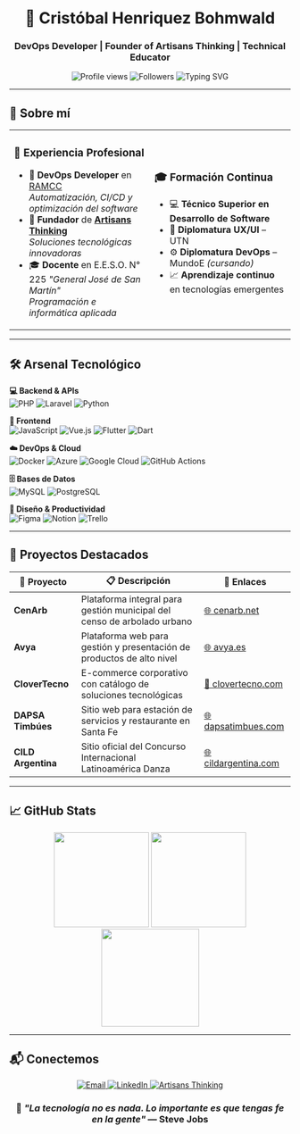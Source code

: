 <div align="center">

# 👋 Cristóbal Henriquez Bohmwald
### DevOps Developer | Founder of Artisans Thinking | Technical Educator

<!-- Badges dinámicos -->
<img src="https://komarev.com/ghpvc/?username=CristobalHenriquez&style=for-the-badge&color=0891b2&labelColor=1c1917" alt="Profile views" />
<img src="https://img.shields.io/github/followers/CristobalHenriquez?style=for-the-badge&color=0891b2&labelColor=1c1917" alt="Followers" />

<!-- Texto animado -->
<img src="https://readme-typing-svg.demolab.com?font=Fira+Code&pause=1000&color=00D1A0&center=true&vCenter=true&width=640&lines=DevOps+Developer;Founder+of+Artisans+Thinking;Technical+Educator;Full+Stack+Developer" alt="Typing SVG" />

</div>

---

## 🚀 Sobre mí

<table>
<tr>
<td width="50%">

### 💼 Experiencia Profesional
- 🏢 **DevOps Developer** en [RAMCC](https://ramcc.net)  
  *Automatización, CI/CD y optimización del software*
- 🚀 **Fundador** de [**Artisans Thinking**](http://artisansthinking.com)  
  *Soluciones tecnológicas innovadoras*
- 🎓 **Docente** en E.E.S.O. N° 225 *"General José de San Martín"*  
  *Programación e informática aplicada*

</td>
<td width="50%">

### 🎓 Formación Continua
- 💻 **Técnico Superior en Desarrollo de Software**
- 🎨 **Diplomatura UX/UI** – UTN
- ⚙️ **Diplomatura DevOps** – MundoE *(cursando)*
- 📈 **Aprendizaje continuo** en tecnologías emergentes

</td>
</tr>
</table>

---

## 🛠️ Arsenal Tecnológico

**💻 Backend & APIs**  
![PHP](https://img.shields.io/badge/PHP-777BB4?style=flat-square&logo=php&logoColor=white)
![Laravel](https://img.shields.io/badge/Laravel-FF2D20?style=flat-square&logo=laravel&logoColor=white)
![Python](https://img.shields.io/badge/Python-3776AB?style=flat-square&logo=python&logoColor=white)

**🎨 Frontend**  
![JavaScript](https://img.shields.io/badge/JavaScript-F7DF1E?style=flat-square&logo=javascript&logoColor=black)
![Vue.js](https://img.shields.io/badge/Vue.js-4FC08D?style=flat-square&logo=vuedotjs&logoColor=white)
![Flutter](https://img.shields.io/badge/Flutter-02569B?style=flat-square&logo=flutter&logoColor=white)
![Dart](https://img.shields.io/badge/Dart-0175C2?style=flat-square&logo=dart&logoColor=white)

**☁️ DevOps & Cloud**  
![Docker](https://img.shields.io/badge/Docker-2496ED?style=flat-square&logo=docker&logoColor=white)
![Azure](https://img.shields.io/badge/Azure-0078D4?style=flat-square&logo=microsoft-azure&logoColor=white)
![Google Cloud](https://img.shields.io/badge/Google%20Cloud-4285F4?style=flat-square&logo=google-cloud&logoColor=white)
![GitHub Actions](https://img.shields.io/badge/GitHub%20Actions-2088FF?style=flat-square&logo=github-actions&logoColor=white)

**🗄️ Bases de Datos**  
![MySQL](https://img.shields.io/badge/MySQL-4479A1?style=flat-square&logo=mysql&logoColor=white)
![PostgreSQL](https://img.shields.io/badge/PostgreSQL-4169E1?style=flat-square&logo=postgresql&logoColor=white)

**🎯 Diseño & Productividad**  
![Figma](https://img.shields.io/badge/Figma-F24E1E?style=flat-square&logo=figma&logoColor=white)
![Notion](https://img.shields.io/badge/Notion-000000?style=flat-square&logo=notion&logoColor=white)
![Trello](https://img.shields.io/badge/Trello-0052CC?style=flat-square&logo=trello&logoColor=white)

---

## 🌟 Proyectos Destacados

| 🚀 Proyecto | 📋 Descripción | 🔗 Enlaces |
|-------------|----------------|------------|
| **CenArb** | Plataforma integral para gestión municipal del censo de arbolado urbano | [🌐 cenarb.net](http://cenarb.net/) |
| **Avya** | Plataforma web para gestión y presentación de productos de alto nivel | [🌐 avya.es](https://avya.es) |
| **CloverTecno** | E-commerce corporativo con catálogo de soluciones tecnológicas | [🛒 clovertecno.com](https://clovertecno.com) |
| **DAPSA Timbúes** | Sitio web para estación de servicios y restaurante en Santa Fe | [🌐 dapsatimbues.com](https://dapsatimbues.com) |
| **CILD Argentina** | Sitio oficial del Concurso Internacional Latinoamérica Danza | [🌐 cildargentina.com](https://cildargentina.com) |

---

## 📈 GitHub Stats

<div align="center">

<img src="https://github-readme-stats.vercel.app/api?username=CristobalHenriquez&show_icons=true&theme=radical&hide_border=true&include_all_commits=true&count_private=true" height="170" />
<img src="https://streak-stats.demolab.com?user=CristobalHenriquez&theme=radical&hide_border=true&date_format=j%20M%5B%20Y%5D" height="170" />

<img src="https://github-readme-stats.vercel.app/api/top-langs/?username=CristobalHenriquez&layout=compact&theme=radical&hide_border=true&langs_count=8" height="175" />

</div>

---

## 📬 Conectemos

<div align="center">

<a href="mailto:Cristobalhb@live.com">
  <img alt="Email" src="https://img.shields.io/badge/Email-D14836?style=for-the-badge&logo=gmail&logoColor=white">
</a>
<a href="https://www.linkedin.com/in/cristobalhenriquezbohmwald/">
  <img alt="LinkedIn" src="https://img.shields.io/badge/LinkedIn-0A66C2?style=for-the-badge&logo=linkedin&logoColor=white">
</a>
<a href="https://artisansthinking.com">
  <img alt="Artisans Thinking" src="https://img.shields.io/badge/Artisans_Thinking-000000?style=for-the-badge&logo=web&logoColor=white">
</a>

### 💬 *"La tecnología no es nada. Lo importante es que tengas fe en la gente"* — Steve Jobs

</div>
